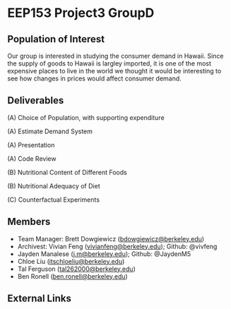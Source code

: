 # EEP153 Project3 GroupD

## Population of Interest 
Our group is interested in studying the consumer demand in Hawaii. Since the supply of goods to Hawaii is largley imported, it is one of the most expensive places to live in the world we thought it would be interesting to see how changes in prices would affect consumer demand. 

## Deliverables
(A) Choice of Population, with supporting expenditure 

(A) Estimate Demand System

(A) Presentation

(A) Code Review 

(B) Nutritional Content of Different Foods

(B) Nutritional Adequacy of Diet

(C) Counterfactual Experiments

## Members
- Team Manager: Brett Dowgiewicz (bdowgiewicz@berkeley.edu)
- Archivest: Vivian Feng (vivianfeng@berkeley.edu); Github: @vivfeng
- Jayden Manalese (j.m@berkeley.edu); Github: @JaydenM5
- Chloe Liu (itschloeliu@berkeley.edu)
- Tal Ferguson (tal262000@berkeley.edu)
- Ben Ronell (ben.ronell@berkeley.edu)

## External Links
